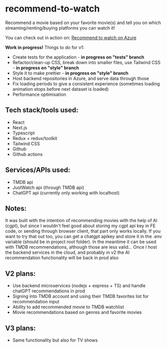 # recommend-to-watch

Recommend a movie based on your favorite movie(s) and tell you on which streaming/renting/buying platforms you can watch it!

You can check out in action on: [Recommend to watch on Azure](https://witty-beach-04f598103.5.azurestaticapps.net)

**Work in progress!**
Things to do for v1:

- Create tests for the application - **in progress on "tests" branch**
- Refactor/clean-up CSS, break down into smaller files, use Tailwind CSS - **in progress on "style" branch**
- Style it to make prettier - **in progress on "style" branch**
- Host backend repositories in Azure, and serve data through those
- Fix loading periods to give a consistent experience (sometimes loading animation stops before next dataset is loaded)
- Performance optimisation

## Tech stack/tools used:

- React
- Next.js
- Typescript
- Redux + redux/toolkit
- Tailwind CSS
- Github
- Github actions

## Services/APIs used:

- TMDB api
- JustWatch api (through TMDB api)
- ChatGPT api (currently only working with localhost)

## Notes:

It was built with the intention of recommending movies with the help of AI (cgpt), but since I wouldn't feel good about storing my cgpt api key in FE code, or sending through browser client, that part only works locally. If you want to try that out too, you can get a chatgpt apikey and store it in the .env variable (should be in project root folder). In the meantime it can be used with TMDB recommendations, although those are less valid... Once I host the backend services in the cloud, and probably in v2 the AI recommendation functionality will be back in prod also

## V2 plans:

- Use backend microservices (nodejs + express + TS) and handle chatGPT recommendations in prod
- Signing into TMDB account and using their TMDB favorites list for recommendation input
- Ability to add recommended movie to TMDB watchlist
- Movie recommendations based on genres and favorite movies

## V3 plans:

- Same functionality but also for TV shows

